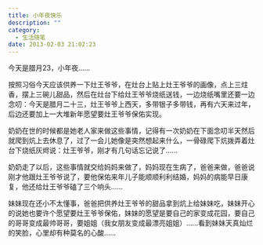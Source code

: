 ```yaml
---
title: 小年夜快乐
description: ""
category: 
  - 生活随笔
date: 2013-02-03 21:02:23
---
```


今天是腊月23，小年夜……

按照习俗今天应该供养一下灶王爷爷，在灶台上贴上灶王爷爷的画像，点上三炷香，摆上三碗儿甜品，然后在灶台下给灶王爷爷烧纸送钱，一边烧纸嘴里还要一边念叨：今天是腊月二十三，灶王爷爷上西天，多带银子多带钱，再有六天来过年，后边还要加上一大堆新年愿望要灶王爷爷保佑实现。

奶奶在世的时候都是她老人家来做这些事情，记得有一次奶奶在下面念叨半天然后就爬到炕上去休息了，过了一会儿她像是突然想起来什么，一骨碌爬下炕拨弄着灶台下烧纸灰烬说：灶王爷爷，刚才有几句话忘记说了……

<!-- more -->

奶奶走了以后，这些事情就交给妈妈来做了，妈妈现在生病了，爸爸来做，爸爸说刚才他跟灶王爷爷说了，要他保佑来年儿子能顺顺利利结婚，妈妈的病能早日康复，他还给灶王爷爷磕了三个响头……

妹妹现在还小不太懂事，爸爸把供养灶王爷爷的甜品拿到炕上给妹妹吃，妹妹开心的说她也要许个愿望要灶王爷爷保佑，妹妹的愿望是要自己的家变成花园，要自己的哥哥变成最帅哥哥，要姐姐（我女朋友变成最漂亮姐姐）……看到妹妹天真灿烂的笑脸，心里却有种莫名的心酸……
